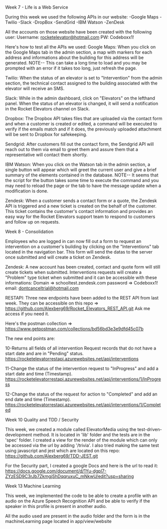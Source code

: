 Week 7 - Life is a Web Service

During this week we used the following APIs in our website:
-Google Maps
-Twilio
-Slack
-DropBox
-SendGrid
-IBM Watson
-ZenDesk

All the accounts on those website have been created with the following user:
Username: rocketelevator@hotmail.com
PW: Codeboxx1!

Here's how to test all the APIs we used:
Google Maps: 
When you click on the Google Maps tab in the admin section, a map with markers for each address and informations about the building for this address will be generated. NOTE-- This can take a long time to load and you may be prompted with an error if it takes too long, just refresh the page.

Twilio:
When the status of an elevator is set to "Intervention" from the admin section, the technical contact assigned to the building associated with the elevator will receive an SMS.

Slack:
While in the admin dashboard, click on "Elevators" on the lefthand panel. When the status of an elevator is changed, it will send a notification in the Rocket Elevators channel on Slack.

Dropbox:
The Dropbox API takes files that are uploaded via the contact form and when a customer is created or edited, a command will be executed to verify if the emails match and if it does, the previously uploaded attachment will be sent to Dropbox for safekeeping.

Sendgrid:
After customers fill out the contact form, the Sendgrid API will reach out to them via email to greet them and assure them that a representative will contact them shortly.

IBM Watson:
When you click on the Watson tab in the admin section, a single button will appear which will greet the current user and give a brief summary of the elements contained in the database.
NOTE-- It seems that the script for the button takes some time to execute the command and you may need to reload the page or the tab to have the message update when a modification is done.

Zendesk:
When a customer sends a contact form or a quote, the Zendesk API is triggered and a new ticket is created on the behalf of the customer. This ticket contains the customer's contact information and provides an easy way for the Rocket Elevators support team to respond to customers and follow up on requests.


Week 8 - Consolidation

Employees who are logged in can now fill out a form to request an intervention on a customer's building by clicking on the "Interventions" tab located in the navigation bar. This form will send the datas to the server once submitted and will create a ticket on Zendesk.

Zendesk:
A new account has been created, contact and quote form will still create tickets when submitted. Interventions requests will create a "Problem" type ticket when submitted and it can be accessible with these informations:
Domain => schooltest.zendesk.com
password => Codeboxx1!
email: dontcanceltrial@hotmail.com

RESTAPI:
Three new endpoints have been added to the REST API from last week. They can be accessible on this repo => https://github.com/Alexberg69/Rocket_Elevators_REST_API.git
Ask me access if you need it.

Here's the postman collection => https://www.getpostman.com/collections/bd56bd3e3e9dfd45c07b

The new end points are:

10-Returns all fields of all intervention Request records that do not have a start date and are in "Pending" status.
https://rocketelevatorrestapi.azurewebsites.net/api/interventions

11-Change the status of the intervention request to "InProgress" and add a start date and time (Timestamp).
https://rocketelevatorrestapi.azurewebsites.net/api/interventions/1/InProgress

12-Change the status of the request for action to "Completed" and add an end date and time (Timestamp).
https://rocketelevatorrestapi.azurewebsites.net/api/interventions/1/Completed

Week 10 Quality and TDD / Security

This week, we created a module called ElevatorMedia using the test-driven-development method. It is located in 'lib' folder and the tests are in the 'spec' folder. I created a view for the render of the module which can only be accessed via the url by adding '/trivia'.
I also tried making the same test using javascript and jest which are located on this repo: https://github.com/Alexberg69/TDD-JEST.git

For the Security part, I created a google Docs and here is the url to read it: https://docs.google.com/document/d/1Yu-dgpl7-ZYzESD9C3rJb7ZkmgjShDqqruxuC_mNkwU/edit?usp=sharing

Week 13 Machine Learning

This week, we implemented the code to be able to create a profile with an audio on the Azure Speech Recognition API and be able to verify if the speaker in this profile is present in another audio.

All the audio used are present in the audio folder and the form is in the machineLearning page located in app/view/website